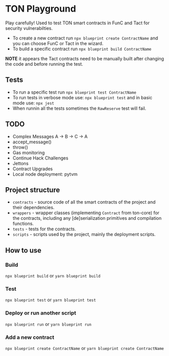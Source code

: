 # TON Playground

Play carefully! Used to test TON smart contracts in FunC and Tact for security vulnerabilties.

- To create a new contract run `npx blueprint create ContractName` and you can choose FunC or Tact in the wizard.
- To build a specific contract run `npx blueprint build ContractName`

**NOTE** it appears the Tact contracts need to be manually built after changing the code and before running the test.

## Tests

- To run a specific test run `npx blueprint test ContractName` 
- To run tests in verbose mode use: `npx blueprint test` and in basic mode use: `npx jest` 
- When runnin all the tests sometimes the `RawReserve` test will fail.

## TODO

- Complex Messages A -> B -> C -> A
- accept_message()
- throw()
- Gas monitoring
- Continue Hack Challenges 
- Jettons
- Contract Upgrades
- Local node deployment: pytvm

## Project structure

-   `contracts` - source code of all the smart contracts of the project and their dependencies.
-   `wrappers` - wrapper classes (implementing `Contract` from ton-core) for the contracts, including any [de]serialization primitives and compilation functions.
-   `tests` - tests for the contracts.
-   `scripts` - scripts used by the project, mainly the deployment scripts.

## How to use

### Build

`npx blueprint build` or `yarn blueprint build`

### Test

`npx blueprint test` or `yarn blueprint test`

### Deploy or run another script

`npx blueprint run` or `yarn blueprint run`

### Add a new contract

`npx blueprint create ContractName` or `yarn blueprint create ContractName`
